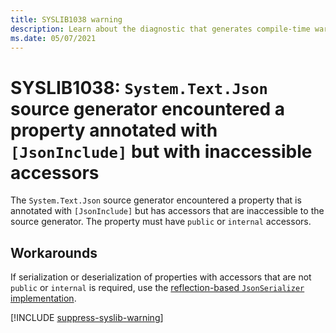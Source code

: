 ```yaml
---
title: SYSLIB1038 warning
description: Learn about the diagnostic that generates compile-time warning SYSLIB1038.
ms.date: 05/07/2021
---
```


# SYSLIB1038: `System.Text.Json` source generator encountered a property annotated with `[JsonInclude]` but with inaccessible accessors

The `System.Text.Json` source generator encountered a property that is annotated with `[JsonInclude]` but has accessors that are inaccessible to the source generator. The property must have `public` or `internal` accessors.

## Workarounds

If serialization or deserialization of properties with accessors that are not `public` or `internal` is required, use the [reflection-based `JsonSerializer` implementation](../../standard/serialization/system-text-json/source-generation-modes.md).

[!INCLUDE [suppress-syslib-warning](includes/suppress-source-generator-diagnostics.md)]
